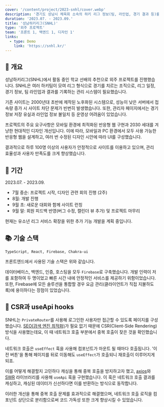```yaml
---
cover: '/content/project/2023-snhl/cover.webp'
description: '경기도 성남시 체육회 소속의 하키 리그 정보(팀, 라인업, 경기 결과 등)를 제공하는 서비스'
duration: '2023.07. - 2023.09.'
title: '성남하키리그(SNHL)'
type: '외주 프로젝트'
team: '프론트 1, 백엔드 1, 디자인 1'
links:
  - type: Demo
    link: 'https://snhl.kr/'
---
```


## 🔖 개요

성남하키리그(SNHL)에서 활동 중인 학교 선배의 추천으로 외주 프로젝트를 진행했습니다. SNHL은 여러 하키팀이 모여 리그 형식으로 경기를 치르는 조직으로, 리그 일정, 경기 정보, 팀 라인업과 결과를 기록하는
관리 시스템이 필요했습니다.

기존 사이트는 2000년대 초반에 제작된 노후화된 시스템으로, 성능이 낮은 서버에서 접속량 증가 시 사이트 차단 문제가 빈번히 발생했습니다. 또한, 관리자 페이지에서는 경기 정보 저장 유실과 라인업 정보 불일치 등
운영상 어려움이 있었습니다.

프로젝트의 주요 요구사항은 모바일 환경에 최적화된 반응형 웹 구현과 2030 세대를 겨냥한 현대적인 디자인 개선입니다. 이에 따라, 모바일과 PC 환경에서 모두 사용 가능한 반응형 웹을 설계하고, 여러 번 수정된
디자인 시안에 따라 UI를 구성했습니다.

결과적으로 하루 100명 이상의 사용자가 안정적으로 사이트를 이용하고 있으며, 관리 효율성과 사용자 만족도를 크게 향상했습니다.

## 📅 기간

2023.07. - 2023.09.

- 7월 중순: 프로젝트 시작, 디자인 관련 회의 진행 (2주)
- 8월: 개발 진행
- 9월 초: 새로운 대회와 함께 사이트 런칭
- 9월 말: 회원 피드백 반영(버그 수정, 캘린더 뷰 추가) 및 프로젝트 마무리

현재는 유소년 리그 서비스 확장을 위한 추가 기능 개발을 계획 중입니다.

## 📚 기술 스택

`TypeScript, React, Firebase, Chakra-ui`

프론트엔드에서 사용된 기술 스택은 위와 같습니다.

데이터베이스, 백엔드, 인증, 호스팅을 모두 `Firebase`로 구축했습니다. 개발 인력이 저를 포함하여 두 명이었고 빠른 시간 내에 안정적인 서비스를 제공하기 위함이었습니다. 또한, Firebase에 모든
솔루션을 통합할 경우 요금 관리(클라이언트가 직접 지불하도록)에 용이하다는 장점이 있었습니다.

## 🧩 CSR과 useApi hooks

SNHL는 `PrivateRouter`를 사용해 로그인한 사용자만 접근할 수 있도록 페이지를
구성했습니다. <a href="https://developer.mozilla.org/ko/docs/Glossary/SEO" target="_blank" rel="noreferrer noopener">SEO(검색 엔진
최적화)</a>가 필요 없기 때문에 CSR(Client-Side Rendering) 방식을 사용했는데요, 이 때 네트워크 호출 부분에서 중복 호출이 잦은 것을 확인했습니다.

네트워크 호출은 `useEffect` 훅을 사용해 컴포넌트가 마운트 될 때마다 호출됩니다. '이전 버튼'을 통해 페이지를 뒤로 이동해도 `useEffect`가 호출되니 재호출이 이루어지게 되죠.

이를 어떻게 해결할지 고민하다 캐싱을 통해 중복 호출을 방지하고자 했고, <a href="https://axios-http.com/" target="_blank" rel="noreferrer noopener">
axios</a>와 <a href="https://swr.vercel.app/" target="_blank" rel="noreferrer noopener">SWR</a> 라이브러리를 사용해 `useApi` 훅을
구현했습니다. 이 훅은 네트워크 호출 결과를 캐싱하고, 캐싱된 데이터가 신선하다면 이를 반환하는 방식으로 동작합니다.

이러한 개선을 통해 중복 호출 문제를 효과적으로 해결했으며, 네트워크 호출 로직을 컴포넌트 상단으로 분리함으로써 코드 가독성 또한 크게 향상시킬 수 있었습니다.
